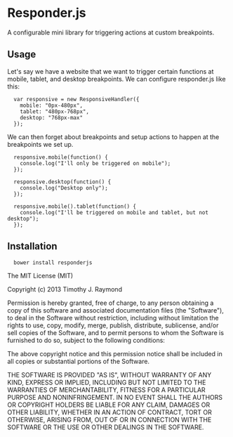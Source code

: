 Responder.js
============

A configurable mini library for triggering actions at custom breakpoints.

Usage
-----

Let's say we have a website that we want to trigger certain functions at mobile, tablet, and desktop breakpoints.
We can configure responder.js like this:

```
  var responsive = new ResponsiveHandler({
    mobile: "0px-480px",
    tablet: "480px-768px",
    desktop: "768px-max"
  });
```
  
We can then forget about breakpoints and setup actions to happen at the breakpoints we set up.

```
  responsive.mobile(function() {
    console.log("I'll only be triggered on mobile");
  });
  
  responsive.desktop(function() {
    console.log("Desktop only");
  });
  
  responsive.mobile().tablet(function() {
    console.log("I'll be triggered on mobile and tablet, but not desktop");
  });
```

Installation
------------

```
  bower install responderjs
```


The MIT License (MIT)

Copyright (c) 2013 Timothy J. Raymond

Permission is hereby granted, free of charge, to any person obtaining a copy of
this software and associated documentation files (the "Software"), to deal in
the Software without restriction, including without limitation the rights to
use, copy, modify, merge, publish, distribute, sublicense, and/or sell copies of
the Software, and to permit persons to whom the Software is furnished to do so,
subject to the following conditions:

The above copyright notice and this permission notice shall be included in all
copies or substantial portions of the Software.

THE SOFTWARE IS PROVIDED "AS IS", WITHOUT WARRANTY OF ANY KIND, EXPRESS OR
IMPLIED, INCLUDING BUT NOT LIMITED TO THE WARRANTIES OF MERCHANTABILITY, FITNESS
FOR A PARTICULAR PURPOSE AND NONINFRINGEMENT. IN NO EVENT SHALL THE AUTHORS OR
COPYRIGHT HOLDERS BE LIABLE FOR ANY CLAIM, DAMAGES OR OTHER LIABILITY, WHETHER
IN AN ACTION OF CONTRACT, TORT OR OTHERWISE, ARISING FROM, OUT OF OR IN
CONNECTION WITH THE SOFTWARE OR THE USE OR OTHER DEALINGS IN THE SOFTWARE.
